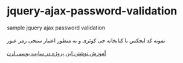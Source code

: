 # jquery-ajax-password-validation <br>
sample jquery ajax password validation  <br>
  <br> نمونه کد ایجکس با کتابخانه جی کوئری و به منظور اعتبار سنجی رمز عبور<br>  
<a href="http://uclearn.ir/learn-webdesign/php/ajax-php-jquery-programming/">آموزش نوشتن این پروژه در سایت یوسی لرن</a> <br>
